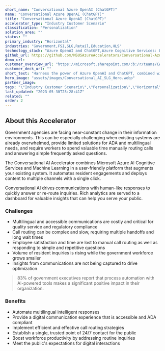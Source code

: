 ```yaml
---
short_name: "Conversational Azure OpenAI (ChatGPT)"
name: "Conversational Azure OpenAI (ChatGPT)"
title: "Conversational Azure OpenAI (ChatGPT)"
accelerator_type: "Industry Customer Scenario"
classification: "Personalization"
solution_area: ""
status: ""
primary_industry: "Horizontal"
industries: "Government,FSI,SLG,Retail,Education,HLS"
technology_stack: "Azure OpenAI and ChatGPT,Azure Cognitive Services: Language,Language Understanding,Translator,Speech to Text,Text to Speech; Azure Cognitive Search,Azure Semantic Search,Azure Custom Voice,Azure Document Translation,Azure SQL"
github_url: https://github.com/MSUSAzureAccelerators/Conversational-Azure-OpenAI-Accelerator
demo_url: 
customer_overview_url: "https://microsoft.sharepoint.com/:b:/r/teams/CAF-SolutionAccelerators/Shared%20Documents/General/BVA%20Files/Conversational%20Azure%20OpenAI%20(ChatGPT)/Conversational%20Azure%20OpenAI%20Overview.pdf?csf=1&web=1&e=A6rRFG"
customer_deck_url: ""
short_text: "Harness the power of Azure OpenAI and ChatGPT, combined with dozens of Azure AI and Data services with a rapid POC tailored to customer. "
hero_image: "assets/images/Conversational_AI_SLG_Hero.webp"
partner_image: 
tags: "\"Industry Customer Scenario\",\"Personalization\",\"Horizontal\",\"Government\",\"FSI\",\"SLG\",\"Retail\",\"Education\",\"HLS\",\"Azure OpenAI and ChatGPT\",\"Azure Cognitive Services: Language\",\"Language Understanding\",\"Translator\",\"Speech to Text\",\"Text to Speech; Azure Cognitive Search\",\"Azure Semantic Search\",\"Azure Custom Voice\",\"Azure Document Translation\",\"Azure SQL\""
last_updated: "2023-05-30T23:28:41Z"
related: ""
order: 2
---
```

## About this Accelerator

Government agencies are facing near-constant change in their information environments. This can be especially challenging when existing systems are already overwhelmed, provide limited solutions for ADA and multilingual needs, and require workers to spend valuable time manually routing calls and answering simple frequently asked questions.

The Conversational AI Accelerator combines Microsoft Azure AI Cognitive Services and Machine Learning in a user-friendly platform that augments your existing system. It automates resident engagements and deploys content to multiple channels with a single click. 

Conversational AI drives communications with human-like responses to quickly answer or re-route inquiries. Rich analytics are served to a dashboard for valuable insights that can help you serve your public.

### Challenges

* Multilingual and accessible communications are costly and critical for quality service and regulatory compliance
* Call routing can be complex and slow, requiring multiple handoffs and long wait times
* Employee satisfaction and time are lost to manual call routing as well as responding to simple and repetitive questions
* Volume of resident inquiries is rising while the government workforce grows smaller
* Insights from communications are not being captured to drive optimization

> 83% of government executives report that process automation with AI-powered tools makes a significant positive impact in their organization.

### Benefits

* Automate multilingual intelligent responses
* Provide a digital communication experience that is accessible and ADA compliant
* Implement efficient and effective call routing strategies
* Establish a single, trusted point of 24/7 contact for the public
* Boost workforce productivity by addressing routine inquiries
* Meet the public's expectations for digital interactions